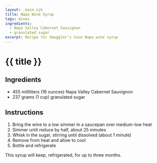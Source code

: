```yaml
---
layout: _main.njk
title: Napa Wine Syrup
tags: mixes
ingredients:
  - Napa Valley Cabernet Sauvignon
  - granulated sugar
excerpt: Recipe for Smuggler's Cove Napa wine syrup
---
```


<!-- markdownlint-disable MD025 -->
# {{ title }}
<!-- markdownlint-disable MD025 -->

## Ingredients

* 455 milliliters (16 ounces) Napa Valley Cabernet Sauvignon
* 237 grams (1 cup) granulated sugar

## Instructions

1. Bring the wine to a low simmer in a saucepan over medium-low heat
2. Simmer until reduce by half, about 25 minutes
3. Whisk in the sugar, stirring until dissolved (about 1 minute)
4. Remove from heat and allow to cool
5. Bottle and refrigerate

<tiki-callout type="note">

  This syrup will keep, refrigerated, for up to three months.

</tiki-callout>
